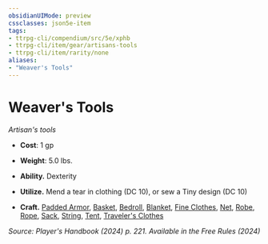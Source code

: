 ```yaml
---
obsidianUIMode: preview
cssclasses: json5e-item
tags:
- ttrpg-cli/compendium/src/5e/xphb
- ttrpg-cli/item/gear/artisans-tools
- ttrpg-cli/item/rarity/none
aliases: 
- "Weaver's Tools"
---
```

# Weaver's Tools
*Artisan's tools*  


- **Cost**: 1 gp
- **Weight**: 5.0 lbs.

- **Ability.** Dexterity  
- **Utilize.** Mend a tear in clothing (DC 10), or sew a Tiny design (DC 10)  
- **Craft.** [Padded Armor](2-Mechanics/CLI/items/padded-armor-xphb.md), [Basket](2-Mechanics/CLI/items/basket-xphb.md), [Bedroll](2-Mechanics/CLI/items/bedroll-xphb.md), [Blanket](2-Mechanics/CLI/items/blanket-xphb.md), [Fine Clothes](2-Mechanics/CLI/items/fine-clothes-xphb.md), [Net](2-Mechanics/CLI/items/net-xphb.md), [Robe](2-Mechanics/CLI/items/robe-xphb.md), [Rope](2-Mechanics/CLI/items/rope-xphb.md), [Sack](2-Mechanics/CLI/items/sack-xphb.md), [String](2-Mechanics/CLI/items/string-xphb.md), [Tent](2-Mechanics/CLI/items/tent-xphb.md), [Traveler's Clothes](2-Mechanics/CLI/items/travelers-clothes-xphb.md)  

*Source: Player's Handbook (2024) p. 221. Available in the Free Rules (2024)*